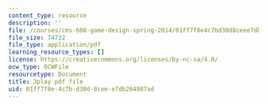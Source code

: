 ```yaml
---
content_type: resource
description: ''
file: /courses/cms-608-game-design-spring-2014/01ff7f8e4c7bd30d8ceee7db264987ad_1506655.pdf
file_size: 74732
file_type: application/pdf
learning_resource_types: []
license: https://creativecommons.org/licenses/by-nc-sa/4.0/
ocw_type: OCWFile
resourcetype: Document
title: 3play pdf file
uid: 01ff7f8e-4c7b-d30d-8cee-e7db264987ad
---
```

